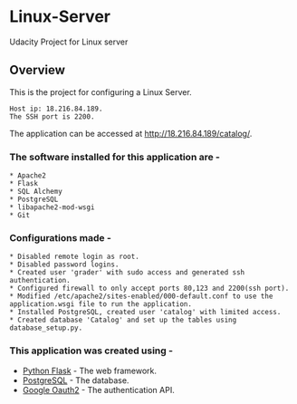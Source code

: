 # Linux-Server
Udacity Project for Linux server

## Overview
This is the project for configuring a Linux Server.
```
Host ip: 18.216.84.189.
The SSH port is 2200.
```
The application can be accessed at http://18.216.84.189/catalog/.

### The software installed for this application are - 
	* Apache2
	* Flask
	* SQL Alchemy
	* PostgreSQL
	* libapache2-mod-wsgi
	* Git
	

### Configurations made - 
	* Disabled remote login as root.
	* Disabled password logins.
	* Created user 'grader' with sudo access and generated ssh authentication.
	* Configured firewall to only accept ports 80,123 and 2200(ssh port).
	* Modified /etc/apache2/sites-enabled/000-default.conf to use the application.wsgi file to run the application.
	* Installed PostgreSQL, created user 'catalog' with limited access. 
	* Created database 'Catalog' and set up the tables using database_setup.py.


### This application was created using - 
* [Python Flask](http://flask.pocoo.org/) - The web framework.
* [PostgreSQL](https://www.postgresql.org/) - The database.
* [Google Oauth2](https://developers.google.com/identity/protocols/OAuth2) - The authentication API.





